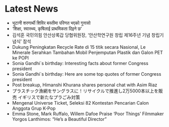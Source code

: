 # Latest News
-  भुटानी शरणार्थी शिविर बस्तीमा परिणत भएको गुनासो
-  ‘शिक्षा, स्वास्थ्य, कृषिलाई प्राथमिकता दिइने छ’
-  김석훈 국민의힘 안산상록갑 당협위원장, ‘안산학연구원 창립 제16주년 기념 창립기념식’ 참석
-  Dukung Peningkatan Recycle Rate di 15 titik secara Nasional, Le Minerale Serahkan Tambahan Mobil Penjemputan Plastik dan Galon PET ke POPI
-  Sonia Gandhi`s birthday: Interesting facts about former Congress president
-  Sonia Gandhi`s birthday: Here are some top quotes of former Congress president
-  Post breakup, Himanshi Khurana shares personal chat with Asim Riaz
-  プラスチック漁網をサングラスに！リサイクルで推進し2万5000本以上を販売 イギリスで新たなプラごみ対策
-  Mengenal Universe Ticket, Seleksi 82 Kontestan Pencarian Calon Anggota Grup K-Pop
-  Emma Stone, Mark Ruffalo, Willem Dafoe Praise ‘Poor Things’ Filmmaker Yorgos Lanthimos: “He’s a Beautiful Director”
